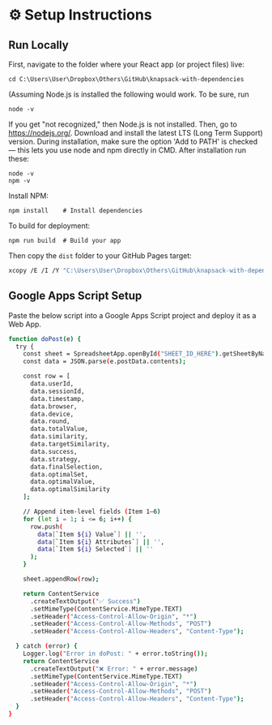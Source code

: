 # ⚙️ Setup Instructions

## Run Locally
First, navigate to the folder where your React app (or project files) live:
```
cd C:\Users\User\Dropbox\Others\GitHub\knapsack-with-dependencies
```
(Assuming Node.js is installed the following would work. To be sure, run 
```
node -v
```
If you get "not recognized," then Node.js is not installed. Then, go to https://nodejs.org/. Download and install the latest LTS (Long Term Support) version. During installation, make sure the option 'Add to PATH' is checked — this lets you use node and npm directly in CMD. After installation run these:

```
node -v
npm -v
```

Install NPM:

```
npm install    # Install dependencies
```
To build for deployment:

```
npm run build  # Build your app
```

Then copy the `dist` folder to your GitHub Pages target:

```bash
xcopy /E /I /Y "C:\Users\User\Dropbox\Others\GitHub\knapsack-with-dependencies\dist" "C:\Users\User\Dropbox\Others\GitHub\konstantinosStouras.github.io\lab\knapsack-with-dependencies"
```

## Google Apps Script Setup

Paste the below script into a Google Apps Script project and deploy it as a Web App.
```bash
function doPost(e) {
  try {
    const sheet = SpreadsheetApp.openById("SHEET_ID_HERE").getSheetByName("Sheet1");
    const data = JSON.parse(e.postData.contents);

    const row = [
      data.userId,
      data.sessionId,
      data.timestamp,
      data.browser,
      data.device,
      data.round,
      data.totalValue,
      data.similarity,
      data.targetSimilarity,
      data.success,
      data.strategy,
      data.finalSelection,
      data.optimalSet,
      data.optimalValue,
      data.optimalSimilarity
    ];

    // Append item-level fields (Item 1–6)
    for (let i = 1; i <= 6; i++) {
      row.push(
        data[`Item ${i} Value`] || '',
        data[`Item ${i} Attributes`] || '',
        data[`Item ${i} Selected`] || ''
      );
    }

    sheet.appendRow(row);

    return ContentService
      .createTextOutput("✅ Success")
      .setMimeType(ContentService.MimeType.TEXT)
      .setHeader("Access-Control-Allow-Origin", "*")
      .setHeader("Access-Control-Allow-Methods", "POST")
      .setHeader("Access-Control-Allow-Headers", "Content-Type");

  } catch (error) {
    Logger.log("Error in doPost: " + error.toString());
    return ContentService
      .createTextOutput("❌ Error: " + error.message)
      .setMimeType(ContentService.MimeType.TEXT)
      .setHeader("Access-Control-Allow-Origin", "*")
      .setHeader("Access-Control-Allow-Methods", "POST")
      .setHeader("Access-Control-Allow-Headers", "Content-Type");
  }
}
```

